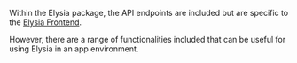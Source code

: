 Within the Elysia package, the API endpoints are included but are specific to the [Elysia Frontend](https://github.com/weaviate/elysia-frontend). 

However, there are a range of functionalities included that can be useful for using Elysia in an app environment.